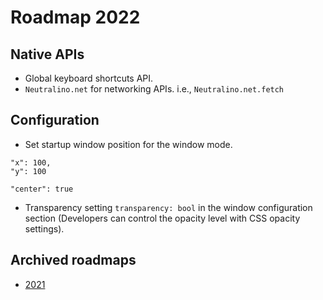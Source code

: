 # Roadmap 2022

## Native APIs

- Global keyboard shortcuts API.
- `Neutralino.net` for networking APIs. i.e., `Neutralino.net.fetch`

## Configuration

- Set startup window position for the window mode.

```
"x": 100,
"y": 100
```
```
"center": true
```
- Transparency setting `transparency: bool` in the window configuration section (Developers can control the opacity level with CSS opacity settings).

## Archived roadmaps

- [2021](archive/2021.md)
